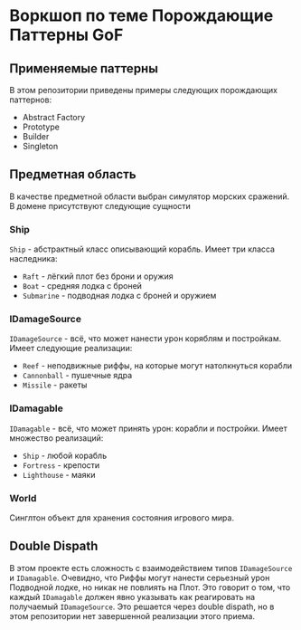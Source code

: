 # Воркшоп по теме Порождающие Паттерны GoF

## Применяемые паттерны
В этом репозитории приведены примеры следующих порождающих паттернов:
- Abstract Factory
- Prototype
- Builder
- Singleton

## Предметная область
В качестве предметной области выбран симулятор морских сражений. В домене присутствуют следующие сущности

### Ship
`Ship` - абстрактный класс описывающий корабль. Имеет три класса наследника:
- `Raft` - лёгкий плот без брони и оружия
- `Boat` - средняя лодка с броней
- `Submarine` - подводная лодка с броней и оружием

### IDamageSource
`IDamageSource` - всё, что может нанести урон коряблям и постройкам. Имеет следующие реализации:
- `Reef` - неподвижные риффы, на которые могут натолкнуться корабли
- `Cannonball` - пушечные ядра
- `Missile` - ракеты

### IDamagable
`IDamagable` - всё, что может принять урон: корабли и постройки. Имеет множество реализаций:
- `Ship` - любой корабль
- `Fortress` - крепости
- `Lighthouse` - маяки

### World
Синглтон объект для хранения состояния игрового мира.

## Double Dispath
В этом проекте есть сложность с взаимодействием типов `IDamageSource` и `IDamagable`. Очевидно, что Риффы могут нанести серьезный урон Подводной лодке, но никак не повлиять на Плот. Это говорит о том, что каждый `IDamagable` должен явно указывать как реагировать на получаемый `IDamageSource`. Это решается через double dispath, но в этом репозитории нет завершенной реализации этого приема.
